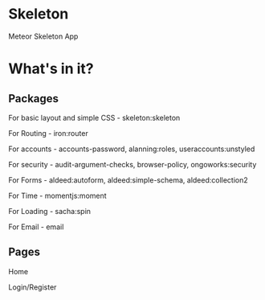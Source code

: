 # Skeleton
Meteor Skeleton App

# What's in it?

## Packages

For basic layout and simple CSS - 
skeleton:skeleton

For Routing - 
iron:router

For accounts - 
accounts-password,
alanning:roles,
useraccounts:unstyled

For security - 
audit-argument-checks,
browser-policy,
ongoworks:security 

For Forms - 
aldeed:autoform,
aldeed:simple-schema,
aldeed:collection2

For Time - 
momentjs:moment

For Loading - 
sacha:spin

For Email -
email

## Pages

Home

Login/Register
